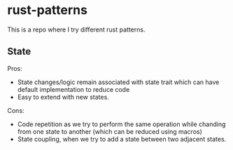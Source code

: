 # rust-patterns

This is a repo where I try different rust patterns.


## State

Pros:
- State changes/logic remain associated with state trait which can have default implementation to reduce code 
- Easy to extend with new states.

Cons: 
- Code repetition as we try to perform the same operation while chanding from one state to another (which can be reduced using macros)
- State coupling, when we try to add a state between two adjacent states.
